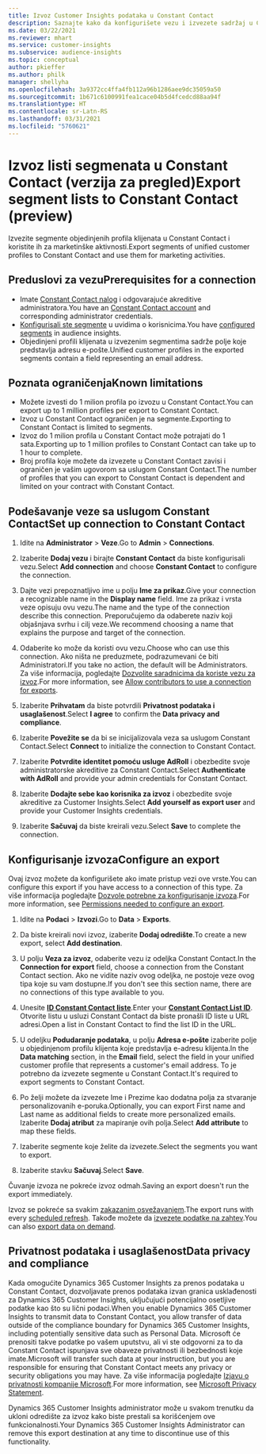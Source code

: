 ```yaml
---
title: Izvoz Customer Insights podataka u Constant Contact
description: Saznajte kako da konfigurišete vezu i izvezete sadržaj u Constant Contact.
ms.date: 03/22/2021
ms.reviewer: mhart
ms.service: customer-insights
ms.subservice: audience-insights
ms.topic: conceptual
author: pkieffer
ms.author: philk
manager: shellyha
ms.openlocfilehash: 3a9372cc4ffa4fb112a96b1286aee9dc35059a50
ms.sourcegitcommit: 1b671c6100991fea1cace04b5d4fcedcd88aa94f
ms.translationtype: HT
ms.contentlocale: sr-Latn-RS
ms.lasthandoff: 03/31/2021
ms.locfileid: "5760621"
---
```

# <a name="export-segment-lists-to-constant-contact-preview"></a><span data-ttu-id="d1878-103">Izvoz listi segmenata u Constant Contact (verzija za pregled)</span><span class="sxs-lookup"><span data-stu-id="d1878-103">Export segment lists to Constant Contact (preview)</span></span>

<span data-ttu-id="d1878-104">Izvezite segmente objedinjenih profila klijenata u Constant Contact i koristite ih za marketinške aktivnosti.</span><span class="sxs-lookup"><span data-stu-id="d1878-104">Export segments of unified customer profiles to Constant Contact and use them for marketing activities.</span></span> 

## <a name="prerequisites-for-a-connection"></a><span data-ttu-id="d1878-105">Preduslovi za vezu</span><span class="sxs-lookup"><span data-stu-id="d1878-105">Prerequisites for a connection</span></span>

-   <span data-ttu-id="d1878-106">Imate [Constant Contact nalog](https://www.constantcontact.com/account-home) i odgovarajuće akreditive administratora.</span><span class="sxs-lookup"><span data-stu-id="d1878-106">You have an [Constant Contact account](https://www.constantcontact.com/account-home) and corresponding administrator credentials.</span></span>
-   <span data-ttu-id="d1878-107">[Konfigurisali ste segmente](segments.md) u uvidima o korisnicima.</span><span class="sxs-lookup"><span data-stu-id="d1878-107">You have [configured segments](segments.md) in audience insights.</span></span>
-   <span data-ttu-id="d1878-108">Objedinjeni profili klijenata u izvezenim segmentima sadrže polje koje predstavlja adresu e-pošte.</span><span class="sxs-lookup"><span data-stu-id="d1878-108">Unified customer profiles in the exported segments contain a field representing an email address.</span></span>

## <a name="known-limitations"></a><span data-ttu-id="d1878-109">Poznata ograničenja</span><span class="sxs-lookup"><span data-stu-id="d1878-109">Known limitations</span></span>

- <span data-ttu-id="d1878-110">Možete izvesti do 1 milion profila po izvozu u Constant Contact.</span><span class="sxs-lookup"><span data-stu-id="d1878-110">You can export up to 1 million profiles per export to Constant Contact.</span></span>
- <span data-ttu-id="d1878-111">Izvoz u Constant Contact ograničen je na segmente.</span><span class="sxs-lookup"><span data-stu-id="d1878-111">Exporting to Constant Contact is limited to segments.</span></span>
- <span data-ttu-id="d1878-112">Izvoz do 1 milion profila u Constant Contact može potrajati do 1 sata.</span><span class="sxs-lookup"><span data-stu-id="d1878-112">Exporting up to 1 million profiles to Constant Contact can take up to 1 hour to complete.</span></span> 
- <span data-ttu-id="d1878-113">Broj profila koje možete da izvezete u Constant Contact zavisi i ograničen je vašim ugovorom sa uslugom Constant Contact.</span><span class="sxs-lookup"><span data-stu-id="d1878-113">The number of profiles that you can export to Constant Contact is dependent and limited on your contract with Constant Contact.</span></span>

## <a name="set-up-connection-to-constant-contact"></a><span data-ttu-id="d1878-114">Podešavanje veze sa uslugom Constant Contact</span><span class="sxs-lookup"><span data-stu-id="d1878-114">Set up connection to Constant Contact</span></span>

1. <span data-ttu-id="d1878-115">Idite na **Administrator** > **Veze**.</span><span class="sxs-lookup"><span data-stu-id="d1878-115">Go to **Admin** > **Connections**.</span></span>

1. <span data-ttu-id="d1878-116">Izaberite **Dodaj vezu** i birajte **Constant Contact** da biste konfigurisali vezu.</span><span class="sxs-lookup"><span data-stu-id="d1878-116">Select **Add connection** and choose **Constant Contact** to configure the connection.</span></span>

1. <span data-ttu-id="d1878-117">Dajte vezi prepoznatljivo ime u polju **Ime za prikaz**.</span><span class="sxs-lookup"><span data-stu-id="d1878-117">Give your connection a recognizable name in the **Display name** field.</span></span> <span data-ttu-id="d1878-118">Ime za prikaz i vrsta veze opisuju ovu vezu.</span><span class="sxs-lookup"><span data-stu-id="d1878-118">The name and the type of the connection describe this connection.</span></span> <span data-ttu-id="d1878-119">Preporučujemo da odaberete naziv koji objašnjava svrhu i cilj veze.</span><span class="sxs-lookup"><span data-stu-id="d1878-119">We recommend choosing a name that explains the purpose and target of the connection.</span></span>

1. <span data-ttu-id="d1878-120">Odaberite ko može da koristi ovu vezu.</span><span class="sxs-lookup"><span data-stu-id="d1878-120">Choose who can use this connection.</span></span> <span data-ttu-id="d1878-121">Ako ništa ne preduzmete, podrazumevani će biti Administratori.</span><span class="sxs-lookup"><span data-stu-id="d1878-121">If you take no action, the default will be Administrators.</span></span> <span data-ttu-id="d1878-122">Za više informacija, pogledajte [Dozvolite saradnicima da koriste vezu za izvoz](connections.md#allow-contributors-to-use-a-connection-for-exports).</span><span class="sxs-lookup"><span data-stu-id="d1878-122">For more information, see [Allow contributors to use a connection for exports](connections.md#allow-contributors-to-use-a-connection-for-exports).</span></span>

1. <span data-ttu-id="d1878-123">Izaberite **Prihvatam** da biste potvrdili **Privatnost podataka i usaglašenost**.</span><span class="sxs-lookup"><span data-stu-id="d1878-123">Select **I agree** to confirm the **Data privacy and compliance**.</span></span>

1. <span data-ttu-id="d1878-124">Izaberite **Povežite se** da bi se inicijalizovala veza sa uslugom Constant Contact.</span><span class="sxs-lookup"><span data-stu-id="d1878-124">Select **Connect** to initialize the connection to Constant Contact.</span></span>

1. <span data-ttu-id="d1878-125">Izaberite **Potvrdite identitet pomoću usluge AdRoll** i obezbedite svoje administratorske akreditive za Constant Contact.</span><span class="sxs-lookup"><span data-stu-id="d1878-125">Select **Authenticate with AdRoll** and provide your admin credentials for Constant Contact.</span></span> 

1. <span data-ttu-id="d1878-126">Izaberite **Dodajte sebe kao korisnika za izvoz** i obezbedite svoje akreditive za Customer Insights.</span><span class="sxs-lookup"><span data-stu-id="d1878-126">Select **Add yourself as export user** and provide your Customer Insights credentials.</span></span>

1. <span data-ttu-id="d1878-127">Izaberite **Sačuvaj** da biste kreirali vezu.</span><span class="sxs-lookup"><span data-stu-id="d1878-127">Select **Save** to complete the connection.</span></span>

## <a name="configure-an-export"></a><span data-ttu-id="d1878-128">Konfigurisanje izvoza</span><span class="sxs-lookup"><span data-stu-id="d1878-128">Configure an export</span></span>

<span data-ttu-id="d1878-129">Ovaj izvoz možete da konfigurišete ako imate pristup vezi ove vrste.</span><span class="sxs-lookup"><span data-stu-id="d1878-129">You can configure this export if you have access to a connection of this type.</span></span> <span data-ttu-id="d1878-130">Za više informacija pogledajte [Dozvole potrebne za konfigurisanje izvoza](export-destinations.md#set-up-a-new-export).</span><span class="sxs-lookup"><span data-stu-id="d1878-130">For more information, see [Permissions needed to configure an export](export-destinations.md#set-up-a-new-export).</span></span>

1. <span data-ttu-id="d1878-131">Idite na **Podaci** > **Izvozi**.</span><span class="sxs-lookup"><span data-stu-id="d1878-131">Go to **Data** > **Exports**.</span></span>

1. <span data-ttu-id="d1878-132">Da biste kreirali novi izvoz, izaberite **Dodaj odredište**.</span><span class="sxs-lookup"><span data-stu-id="d1878-132">To create a new export, select **Add destination**.</span></span>

1. <span data-ttu-id="d1878-133">U polju **Veza za izvoz**, odaberite vezu iz odeljka Constant Contact.</span><span class="sxs-lookup"><span data-stu-id="d1878-133">In the **Connection for export** field, choose a connection from the Constant Contact section.</span></span> <span data-ttu-id="d1878-134">Ako ne vidite naziv ovog odeljka, ne postoje veze ovog tipa koje su vam dostupne.</span><span class="sxs-lookup"><span data-stu-id="d1878-134">If you don't see this section name, there are no connections of this type available to you.</span></span>

1. <span data-ttu-id="d1878-135">Unesite [**ID Constant Contact liste**](https://app.constantcontact.com/pages/contacts/ui#lists).</span><span class="sxs-lookup"><span data-stu-id="d1878-135">Enter your [**Constant Contact List ID**](https://app.constantcontact.com/pages/contacts/ui#lists).</span></span> <span data-ttu-id="d1878-136">Otvorite listu u usluzi Constant Contact da biste pronašli ID liste u URL adresi.</span><span class="sxs-lookup"><span data-stu-id="d1878-136">Open a list in Constant Contact to find the list ID in the URL.</span></span>

1. <span data-ttu-id="d1878-137">U odeljku **Podudaranje podataka**, u polju **Adresa e-pošte** izaberite polje u objedinjenom profilu klijenta koje predstavlja e-adresu klijenta.</span><span class="sxs-lookup"><span data-stu-id="d1878-137">In the **Data matching** section, in the **Email** field, select the field in your unified customer profile that represents a customer's email address.</span></span> <span data-ttu-id="d1878-138">To je potrebno da izvezete segmente u Constant Contact.</span><span class="sxs-lookup"><span data-stu-id="d1878-138">It's required to export segments to Constant Contact.</span></span>

1. <span data-ttu-id="d1878-139">Po želji možete da izvezete Ime i Prezime kao dodatna polja za stvaranje personalizovanih e-poruka.</span><span class="sxs-lookup"><span data-stu-id="d1878-139">Optionally, you can export First name and Last name as additional fields to create more personalized emails.</span></span> <span data-ttu-id="d1878-140">Izaberite **Dodaj atribut** za mapiranje ovih polja.</span><span class="sxs-lookup"><span data-stu-id="d1878-140">Select **Add attribute** to map these fields.</span></span>

1. <span data-ttu-id="d1878-141">Izaberite segmente koje želite da izvezete.</span><span class="sxs-lookup"><span data-stu-id="d1878-141">Select the segments you want to export.</span></span>

1. <span data-ttu-id="d1878-142">Izaberite stavku **Sačuvaj**.</span><span class="sxs-lookup"><span data-stu-id="d1878-142">Select **Save**.</span></span>

<span data-ttu-id="d1878-143">Čuvanje izvoza ne pokreće izvoz odmah.</span><span class="sxs-lookup"><span data-stu-id="d1878-143">Saving an export doesn't run the export immediately.</span></span>

<span data-ttu-id="d1878-144">Izvoz se pokreće sa svakim [zakazanim osvežavanjem](system.md#schedule-tab).</span><span class="sxs-lookup"><span data-stu-id="d1878-144">The export runs with every [scheduled refresh](system.md#schedule-tab).</span></span> <span data-ttu-id="d1878-145">Takođe možete da [izvezete podatke na zahtev](export-destinations.md#run-exports-on-demand).</span><span class="sxs-lookup"><span data-stu-id="d1878-145">You can also [export data on demand](export-destinations.md#run-exports-on-demand).</span></span> 


## <a name="data-privacy-and-compliance"></a><span data-ttu-id="d1878-146">Privatnost podataka i usaglašenost</span><span class="sxs-lookup"><span data-stu-id="d1878-146">Data privacy and compliance</span></span>

<span data-ttu-id="d1878-147">Kada omogućite Dynamics 365 Customer Insights za prenos podataka u Constant Contact, dozvoljavate prenos podataka izvan granica usklađenosti za Dynamics 365 Customer Insights, uključujući potencijalno osetljive podatke kao što su lični podaci.</span><span class="sxs-lookup"><span data-stu-id="d1878-147">When you enable Dynamics 365 Customer Insights to transmit data to Constant Contact, you allow transfer of data outside of the compliance boundary for Dynamics 365 Customer Insights, including potentially sensitive data such as Personal Data.</span></span> <span data-ttu-id="d1878-148">Microsoft će prenositi takve podatke po vašem uputstvu, ali vi ste odgovorni za to da Constant Contact ispunjava sve obaveze privatnosti ili bezbednosti koje imate.</span><span class="sxs-lookup"><span data-stu-id="d1878-148">Microsoft will transfer such data at your instruction, but you are responsible for ensuring that Constant Contact meets any privacy or security obligations you may have.</span></span> <span data-ttu-id="d1878-149">Za više informacija pogledajte [Izjavu o privatnosti kompanije Microsoft](https://go.microsoft.com/fwlink/?linkid=396732).</span><span class="sxs-lookup"><span data-stu-id="d1878-149">For more information, see [Microsoft Privacy Statement](https://go.microsoft.com/fwlink/?linkid=396732).</span></span>

<span data-ttu-id="d1878-150">Dynamics 365 Customer Insights administrator može u svakom trenutku da ukloni odredište za izvoz kako biste prestali sa korišćenjem ove funkcionalnosti.</span><span class="sxs-lookup"><span data-stu-id="d1878-150">Your Dynamics 365 Customer Insights Administrator can remove this export destination at any time to discontinue use of this functionality.</span></span>
